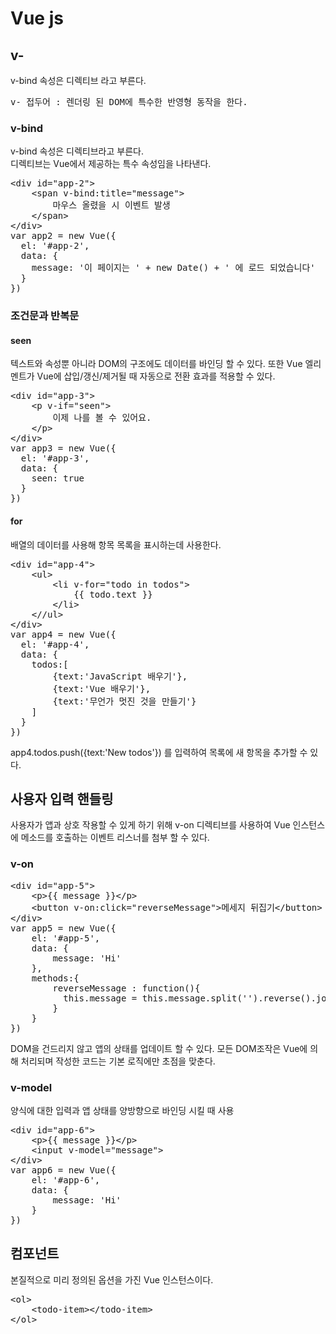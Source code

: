 # Vue js

## v-
v-bind 속성은 디렉티브 라고 부른다.
<pre>
v- 접두어 : 렌더링 된 DOM에 특수한 반영형 동작을 한다.
</pre>

### v-bind
v-bind 속성은 디렉티브라고 부른다.<br>
디렉티브는 Vue에서 제공하는 특수 속성임을 나타낸다.
<pre>
&lt;div id="app-2"&gt;
    &lt;span v-bind:title="message"&gt;
        마우스 올렸을 시 이벤트 발생
    &lt;/span&gt;
&lt;/div&gt;
var app2 = new Vue({
  el: '#app-2',
  data: {
    message: '이 페이지는 ' + new Date() + ' 에 로드 되었습니다'
  }
})
</pre>

### 조건문과 반복문

#### seen
텍스트와 속성뿐 아니라 DOM의 구조에도 데이터를 바인딩 할 수 있다.
또한 Vue 엘리멘트가 Vue에 삽입/갱신/제거될 때 자동으로 전환 효과를 적용할 수 있다.
<pre>
&lt;div id="app-3"&gt;
    &lt;p v-if="seen"&gt;
        이제 나를 볼 수 있어요.
    &lt;/p&gt;
&lt;/div&gt;
var app3 = new Vue({
  el: '#app-3',
  data: {
    seen: true
  }
})
</pre>

#### for
배열의 데이터를 사용해 항목 목록을 표시하는데 사용한다.

<pre>
&lt;div id="app-4"&gt;
    &lt;ul&gt;
        &lt;li v-for="todo in todos"&gt;
            {{ todo.text }}
        &lt;/li&gt;
    &lt;//ul&gt;
&lt;/div&gt;
var app4 = new Vue({
  el: '#app-4',
  data: {
    todos:[
        {text:'JavaScript 배우기'},
        {text:'Vue 배우기'},
        {text:'무언가 멋진 것을 만들기'}
    ]
  }
})
</pre>
app4.todos.push({text:'New todos'}) 를 입력하여 목록에 새 항목을 추가할 수 있다.

## 사용자 입력 핸들링
사용자가 앱과 상호 작용할 수 있게 하기 위해 v-on 디렉티브를 사용하여 Vue 인스턴스에 메소드를 호출하는 이벤트 리스너를 첨부 할 수 있다.

### v-on
<pre>
&lt;div id="app-5"&gt;
    &lt;p&gt;{{ message }}&lt;/p&gt;
    &lt;button v-on:click="reverseMessage"&gt;메세지 뒤집기&lt;/button&gt;
&lt;/div&gt;
var app5 = new Vue({
    el: '#app-5',
    data: {
        message: 'Hi'
    },
    methods:{
        reverseMessage : function(){
          this.message = this.message.split('').reverse().join('')
        }
    }
})
</pre>
DOM을 건드리지 않고 앱의 상태를 업데이트 할 수 있다.
모든 DOM조작은 Vue에 의해 처리되며 작성한 코드는 기본 로직에만 초점을 맞춘다.

### v-model
양식에 대한 입력과 앱 상태를 양방향으로 바인딩 시킬 때 사용
<pre>
&lt;div id="app-6"&gt;
    &lt;p&gt;{{ message }}&lt;/p&gt;
    &lt;input v-model="message"&gt;
&lt;/div&gt;
var app6 = new Vue({
    el: '#app-6',
    data: {
        message: 'Hi'
    }
})
</pre>

## 컴포넌트
본질적으로 미리 정의된 옵션을 가진 Vue 인스턴스이다.
<pre>
&lt;ol&gt;
    &lt;todo-item&gt;&lt;/todo-item&gt;
&lt;/ol&gt;

</pre>
